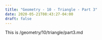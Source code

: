 ```yaml
---
title: "Geometry - 10 - Triangle - Part 3"
date: 2020-05-21T08:43:27-04:00
draft: false
---
```

This is /geometry/10/triangle/part3.md
